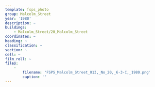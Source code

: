 ```yaml
---
template: fsps_photo
group: Malcolm_Street
year: '1980'
description: ~
buildings:
    - Malcolm_Street/20_Malcolm_Street
coordinates: ~
heading: ~
classification: ~
section: ~
cell: ~
film_roll: ~
files:
    -
        filename: 'FSPS_Malcolm_Street_013,_No_20,_6-3-C,_1980.png'
        caption: ''
---
```

